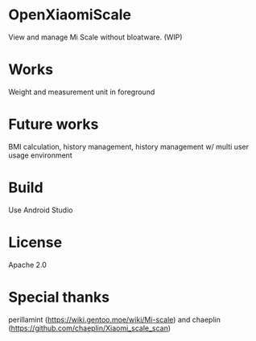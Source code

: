 # OpenXiaomiScale
View and manage Mi Scale without bloatware. (WIP)

# Works
Weight and measurement unit in foreground

# Future works
BMI calculation, history management, history management w/ multi user usage environment

# Build
Use Android Studio

# License
Apache 2.0

# Special thanks
perillamint (https://wiki.gentoo.moe/wiki/Mi-scale) and chaeplin (https://github.com/chaeplin/Xiaomi_scale_scan)
